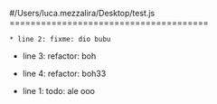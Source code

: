 #/Users/luca.mezzalira/Desktop/test.js
    ======================================

    * line 2: fixme: dio bubu    
    
* line 3: refactor: boh    
* line 4: refactor: boh33    
    
* line 1: todo: ale ooo    


    